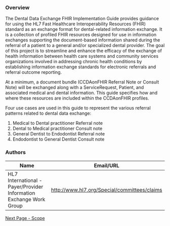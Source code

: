 ### Overview

The Dental Data Exchange FHIR Implementation Guide provides guidance for using the HL7 Fast Healthcare Interoperability Resources (FHIR) standard as an exchange format for dental-related information exchange. It is a collection of profiled FHIR resources designed for use in information exchanges supporting the document-based information shared during the referral of a patient to a general and/or specialized dental provider. The goal of this project is to streamline and enhance the efficacy of the exchange of health information between health care systems and community services organizations involved in addressing chronic health conditions by establishing information exchange standards for electronic referrals and referral outcome reporting.

At a minimum, a document bundle (CCDAonFHIR Referral Note or Consult Note) will be exchanged along with a ServiceRequest, Patient, and associated medical and dental information. This guide specifies how and where these resources are included within the CCDAonFHIR profiles. 

Four use cases are used in this guide to represent the various referral patterns related to dental data exchange:
1. Medical to Dental practitioner Referral note
2. Dental to Medical practitioner Consult note
3. General Dentist to Endodontist Referral note
4. Endodontist to General Dentist Consult note



### Authors

<table>
<thead>
<tr>
<th>Name</th>
<th>Email/URL</th>
</tr>
</thead>
<tbody>
<tr>
<td>HL7 International - Payer/Provider Information Exchange Work Group</td>
<td><a href="http://www.hl7.org/Special/committees/claims" target="_new">http://www.hl7.org/Special/committees/claims</a></td>
</tr>
</tbody>
</table>




[Next Page - Scope](scope.html)